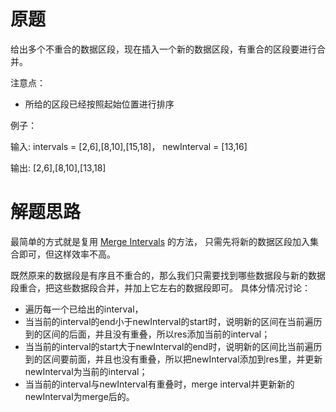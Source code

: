 # 原题
给出多个不重合的数据区段，现在插入一个新的数据区段，有重合的区段要进行合并。

注意点：

  - 所给的区段已经按照起始位置进行排序

例子：

输入: intervals = [2,6],[8,10],[15,18]， newInterval = [13,16]

输出: [2,6],[8,10],[13,18]

# 解题思路
最简单的方式就是复用 [Merge Intervals](https://leetcode.com/problems/merge-intervals/description/) 的方法，
只需先将新的数据区段加入集合即可，但这样效率不高。

既然原来的数据段是有序且不重合的，那么我们只需要找到哪些数据段与新的数据段重合，把这些数据段合并，并加上它左右的数据段即可。
具体分情况讨论：

  - 遍历每一个已给出的interval，
  - 当当前的interval的end小于newInterval的start时，说明新的区间在当前遍历到的区间的后面，并且没有重叠，所以res添加当前的interval；
  - 当当前的interval的start大于newInterval的end时，说明新的区间比当前遍历到的区间要前面，并且也没有重叠，所以把newInterval添加到res里，并更新newInterval为当前的interval； 
  - 当当前的interval与newInterval有重叠时，merge interval并更新新的newInterval为merge后的。
